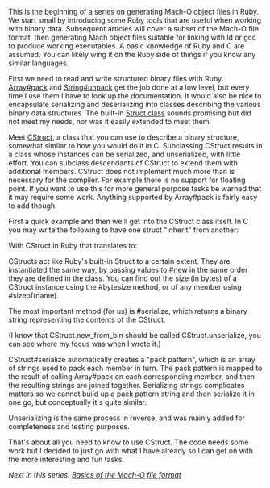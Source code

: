 This is the beginning of a series on generating Mach-O object files in
Ruby. We start small by introducing some Ruby tools that are useful when
working with binary data. Subsequent articles will cover a subset of the
Mach-O file format, then generating Mach object files suitable for linking
with ld or gcc to produce working executables. A basic knowledge of Ruby and C
are assumed. You can likely wing it on the Ruby side of things if you know any
similar languages.

First we need to read and write structured binary files with Ruby.
[Array#pack](http://ruby-doc.org/core/classes/Array.html#M002222) and
[String#unpack](http://ruby-doc.org/core/classes/String.html#M000760)
get the job done at a low level, but every time I use them I have to look up
the documentation. It would also be nice to encapsulate serializing and
deserializing into classes describing the various binary data structures. The
built-in [Struct class](http://ruby-doc.org/core/classes/Struct.html) sounds
promising but did not meet my needs, nor was it easily extended to meet them.

Meet [CStruct](https://github.com/samsonjs/compiler/blob/20c758ae85daa5cfa0ad9276c6633b78e982f8b4/asm/cstruct.rb#files),
a class that you can use to describe a binary structure, somewhat similar to
how you would do it in C. Subclassing CStruct results in a class whose
instances can be serialized, and unserialized, with little effort. You can
subclass descendants of CStruct to extend them with additional members.
CStruct does not implement much more than is necessary for the compiler. For
example there is no support for floating point. If you want to use this for
more general purpose tasks be warned that it may require some work. Anything
supported by Array#pack is fairly easy to add though.

First a quick example and then we'll get into the CStruct class itself. In
C you may write the following to have one struct "inherit" from another:

<script src="http://gist.github.com/279790.js"></script>

With CStruct in Ruby that translates to:

<script src="http://gist.github.com/279794.js"></script>

CStructs act like Ruby's built-in Struct to a certain extent. They are
instantiated the same way, by passing values to #new in the same order they
are defined in the class. You can find out the size (in bytes) of a CStruct
instance using the #bytesize method, or of any member using #sizeof(name).

The most important method (for us) is #serialize, which returns a binary
string representing the contents of the CStruct.

(I know that CStruct.new_from_bin should be called CStruct.unserialize, you
can see where my focus was when I wrote it.)

CStruct#serialize automatically creates a "pack pattern", which is an array
of strings used to pack each member in turn. The pack pattern is mapped to the
result of calling Array#pack on each corresponding member, and then the
resulting strings are joined together. Serializing strings complicates matters
so we cannot build up a pack pattern string and then serialize it in one go,
but conceptually it's quite similar.

Unserializing is the same process in reverse, and was mainly added for
completeness and testing purposes.

That's about all you need to know to use CStruct. The code needs some work
but I decided to just go with what I have already so I can get on with the
more interesting and fun tasks.

*Next in this series: [Basics of the Mach-O file format](/posts/2010/01/basics-of-the-mach-o-file-format)*
